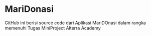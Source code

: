 # MariDonasi

GitHub ini berisi source code dari Aplikasi MariDOnasi dalam rangka memenuhi Tugas MiniProject Alterra Academy 
